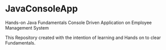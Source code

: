 # JavaConsoleApp
Hands-on Java Fundamentals  Console Driven Application on Employee Management System 

This  Repository created with the intention of learning and Hands on to clear Fundamentals.
